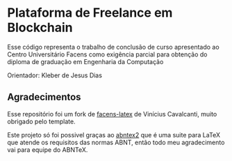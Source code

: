 # Plataforma de Freelance em Blockchain

Esse código representa o trabalho de conclusão de curso apresentado ao Centro Universitário Facens como exigência parcial para obtenção do diploma de graduação em Engenharia da Computação

Orientador: Kleber de Jesus Dias

## Agradecimentos

Esse repositório foi um fork de [facens-latex](https://github.com/hvini/facens-latex) de Vinícius Cavalcanti, muito obrigado pelo template. 

Este projeto só foi possivel graças ao [abntex2](https://github.com/abntex/abntex2) que é uma suite para LaTeX que atende os requisitos das normas ABNT, então todo meu agradecimento vai para equipe do ABNTeX.
